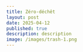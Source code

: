 ```yaml
---
title: Zéro-déchêt
layout: post
date: 2025-04-12
published: true
description: description
image: /images/trash-1.png
---
```

